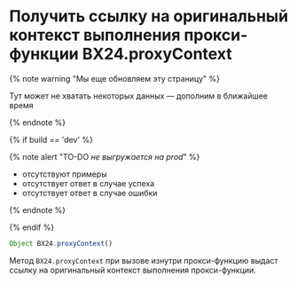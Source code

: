 # Получить ссылку на оригинальный контекст выполнения прокси-функции BX24.proxyContext

{% note warning "Мы еще обновляем эту страницу" %}

Тут может не хватать некоторых данных — дополним в ближайшее время

{% endnote %}

{% if build == 'dev' %}

{% note alert "TO-DO _не выгружается на prod_" %}

- отсутствуют примеры
- отсутствует ответ в случае успеха
- отсутствует ответ в случае ошибки

{% endnote %}

{% endif %}

```js
Object BX24.proxyContext()
```

Метод `BX24.proxyContext` при вызове изнутри прокси-функцию выдаст ссылку на оригинальный контекст выполнения прокси-функции.